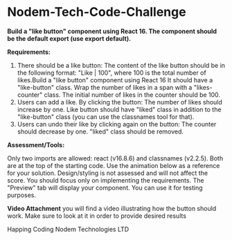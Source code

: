 # Nodem-Tech-Code-Challenge
**Build a "like button" component using React 16. The component should be the default export (use export default).**


**Requirements:**
1. There should be a like button:
The content of the like button should be in the following format: "Like | 100", where 100 is the total number of likes.Build a "like button" component using React 16
It should have a "like-button" class.
Wrap the number of likes in a span with a "likes-counter" class.
The initial number of likes in the counter should be 100.
2. Users can add a like. By clicking the button:
The number of likes should increase by one.
Like button should have "liked" class in addition to the "like-button" class (you can use the classnames tool for that).
3. Users can undo their like by clicking again on the button:
The counter should decrease by one.
"liked" class should be removed.


**Assessment/Tools:**

Only two imports are allowed: react (v16.8.6) and classnames (v2.2.5). Both are at the top of the starting code.
Use the animation below as a reference for your solution.
Design/styling is not assessed and will not affect the score. You should focus only on implementing the requirements.
The "Preview" tab will display your component. You can use it for testing purposes.


**Video Attachment**
you will find a video illustrating how the button should work. Make sure to look at it in order to provide desired results

Happing Coding
Nodem Technologies LTD

